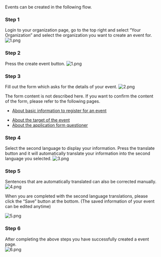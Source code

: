 Events can be created in the following flow.

### Step 1
Login to your organization page, go to the top right and select “Your Organization” and select the organization you want to create an event for.
![1.png](http://drive.google.com/uc?export=view&id=1ruE-t3XOsV5lKFJxOf-inUzvItLMzP46)

### Step 2
Press the create event button.
 ![1.png](http://drive.google.com/uc?export=view&id=1XLWlw38nyqVTGGQXE-kVEpYaT0pAAG3H)

### Step 3
Fill out the form which asks for the details of your event.
![2.png](http://drive.google.com/uc?export=view&id=1rA4eSJNGUzXdu6wGzYP9TKvpr3KPxb39)

The form content is not described here.
If you want to confirm the content of the form, please refer to the following pages.

- [About basic information to register for an event](https://www.univents.jp/#/help_articles/about_event_params)
<!-- - [About the QR ticket](https://www.univents.jp/#/help_articles/about_qr_ticket) -->
- [About the target of the event](https://www.univents.jp/#/help_articles/about_event_target)
- [About the application form questioner](https://www.univents.jp/#/help_articles/create_event_apply_question)

### Step 4
Select the second language to display your information.
Press the translate button and it will automatically translate your information into the second language you selected.
![3.png](http://drive.google.com/uc?export=view&id=1eI8UXWgH3vO4oXjc9SV86ZgqxYfGMP53)

### Step 5
Sentences that are automatically translated can also be corrected manually.
![4.png](http://drive.google.com/uc?export=view&id=1_6DCNszoWtdBtwRaq5c08rgD7v-4_nfJ)

When you are completed with the second language translations, please click the “Save” button at the bottom.
(The saved information of your event can be edited anytime)  

![5.png](http://drive.google.com/uc?export=view&id=1IurvV4ZwkTtAahT6veuYixpankiRXbv-)

### Step 6
After completing the above steps you have successfully created a event page.  
![6.png](http://drive.google.com/uc?export=view&id=1atFOs3sz-VRDKDHLfFyLYOk9J3RrfGPc)
